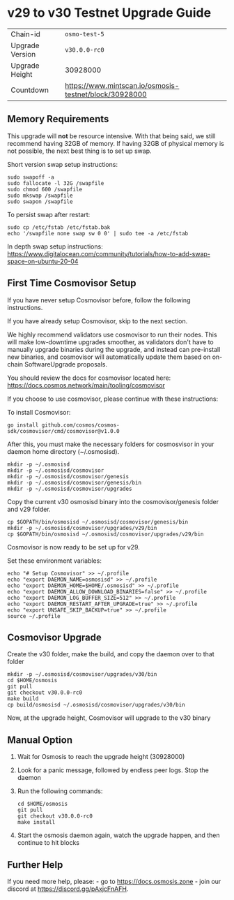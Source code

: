 # v29 to v30 Testnet Upgrade Guide

|                 |                                                          |
|-----------------|----------------------------------------------------------|
| Chain-id        | `osmo-test-5`                                            |
| Upgrade Version | `v30.0.0-rc0`                                            |
| Upgrade Height  | 30928000                                                 |
| Countdown       | <https://www.mintscan.io/osmosis-testnet/block/30928000> |

## Memory Requirements

This upgrade will **not** be resource intensive. With that being said, we still recommend having 32GB of memory. If having 32GB of physical memory is not possible, the next best thing is to set up swap.

Short version swap setup instructions:

``` {.sh}
sudo swapoff -a
sudo fallocate -l 32G /swapfile
sudo chmod 600 /swapfile
sudo mkswap /swapfile
sudo swapon /swapfile
```

To persist swap after restart:

``` {.sh}
sudo cp /etc/fstab /etc/fstab.bak
echo '/swapfile none swap sw 0 0' | sudo tee -a /etc/fstab
```

In depth swap setup instructions:
<https://www.digitalocean.com/community/tutorials/how-to-add-swap-space-on-ubuntu-20-04>

## First Time Cosmovisor Setup

If you have never setup Cosmovisor before, follow the following instructions.

If you have already setup Cosmovisor, skip to the next section.

We highly recommend validators use cosmovisor to run their nodes. This
will make low-downtime upgrades smoother, as validators don't have to
manually upgrade binaries during the upgrade, and instead can
pre-install new binaries, and cosmovisor will automatically update them
based on on-chain SoftwareUpgrade proposals.

You should review the docs for cosmovisor located here:
<https://docs.cosmos.network/main/tooling/cosmovisor>

If you choose to use cosmovisor, please continue with these
instructions:

To install Cosmovisor:

``` {.sh}
go install github.com/cosmos/cosmos-sdk/cosmovisor/cmd/cosmovisor@v1.0.0
```

After this, you must make the necessary folders for cosmosvisor in your
daemon home directory (\~/.osmosisd).

``` {.sh}
mkdir -p ~/.osmosisd
mkdir -p ~/.osmosisd/cosmovisor
mkdir -p ~/.osmosisd/cosmovisor/genesis
mkdir -p ~/.osmosisd/cosmovisor/genesis/bin
mkdir -p ~/.osmosisd/cosmovisor/upgrades
```

Copy the current v30 osmosisd binary into the
cosmovisor/genesis folder and v29 folder.

```{.sh}
cp $GOPATH/bin/osmosisd ~/.osmosisd/cosmovisor/genesis/bin
mkdir -p ~/.osmosisd/cosmovisor/upgrades/v29/bin
cp $GOPATH/bin/osmosisd ~/.osmosisd/cosmovisor/upgrades/v29/bin
```

Cosmovisor is now ready to be set up for v29.

Set these environment variables:

```{.sh}
echo "# Setup Cosmovisor" >> ~/.profile
echo "export DAEMON_NAME=osmosisd" >> ~/.profile
echo "export DAEMON_HOME=$HOME/.osmosisd" >> ~/.profile
echo "export DAEMON_ALLOW_DOWNLOAD_BINARIES=false" >> ~/.profile
echo "export DAEMON_LOG_BUFFER_SIZE=512" >> ~/.profile
echo "export DAEMON_RESTART_AFTER_UPGRADE=true" >> ~/.profile
echo "export UNSAFE_SKIP_BACKUP=true" >> ~/.profile
source ~/.profile
```

## Cosmovisor Upgrade

Create the v30 folder, make the build, and copy the daemon over to that folder

```{.sh}
mkdir -p ~/.osmosisd/cosmovisor/upgrades/v30/bin
cd $HOME/osmosis
git pull
git checkout v30.0.0-rc0
make build
cp build/osmosisd ~/.osmosisd/cosmovisor/upgrades/v30/bin
```

Now, at the upgrade height, Cosmovisor will upgrade to the v30 binary

## Manual Option

1. Wait for Osmosis to reach the upgrade height (30928000)

2. Look for a panic message, followed by endless peer logs. Stop the daemon

3. Run the following commands:

    ```{.sh}
    cd $HOME/osmosis
    git pull
    git checkout v30.0.0-rc0
    make install
    ```

4. Start the osmosis daemon again, watch the upgrade happen, and then continue to hit blocks

## Further Help

If you need more help, please:
    - go to <https://docs.osmosis.zone>
    - join our discord at <https://discord.gg/pAxjcFnAFH>.
